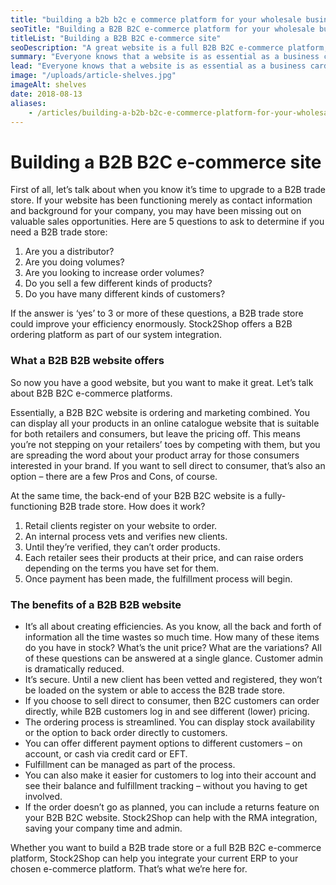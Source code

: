 ```yaml
---
title: "building a b2b b2c e commerce platform for your wholesale business"
seoTitle: "Building a B2B B2C e-commerce platform for your wholesale business"
titleList: "Building a B2B B2C e-commerce site"
seoDescription: "A great website is a full B2B B2C e-commerce platform, including company information, a B2B trade store and a B2C platform. Here's how to create one."
summary: "Everyone knows that a website is as essential as a business card – if not more so. But what does your website do for you? It could be an e-commerce solution for wholesale."
lead: "Everyone knows that a website is as essential as a business card – if not more so. But what does your website do for you? Is it just an impressive pamphlet, with information about your company and the products you sell? That’s fine. A good website will include a B2B ordering platform or trade store that lets you sell direct to retailers. A great website is a full e-commerce platform, including company information, a B2B trade store and a B2C platform."
image: "/uploads/article-shelves.jpg"
imageAlt: shelves
date: 2018-08-13
aliases:
    - /articles/building-a-b2b-b2c-e-commerce-platform-for-your-wholesale-business/
---
```


# Building a B2B B2C e-commerce site

First of all, let’s talk about when you know it’s time to upgrade to a B2B trade store. If your website has been functioning merely as contact information and background for your company, you may have been missing out on valuable sales opportunities.
Here are 5 questions to ask to determine if you need a B2B trade store:

1. Are you a distributor?
2. Are you doing volumes?
3. Are you looking to increase order volumes?
4. Do you sell a few different kinds of products?
5. Do you have many different kinds of customers?

If the answer is ‘yes’ to 3 or more of these questions, a B2B trade store could improve your efficiency enormously. Stock2Shop offers a B2B ordering platform as part of our system integration.

### What a B2B B2B website offers

So now you have a good website, but you want to make it great. Let’s talk about B2B B2C e-commerce platforms.

Essentially, a B2B B2C website is ordering and marketing combined. You can display all your products in an online catalogue website that is suitable for both retailers and consumers, but leave the pricing off. This means you’re not stepping on your retailers’ toes by competing with them, but you are spreading the word about your product array for those consumers interested in your brand. If you want to sell direct to consumer, that’s also an option – there are a few Pros and Cons, of course.

At the same time, the back-end of your B2B B2C website is a fully-functioning B2B trade store. How does it work?

1. Retail clients register on your website to order.
2. An internal process vets and verifies new clients.
3. Until they’re verified, they can’t order products.
4. Each retailer sees their products at their price, and can raise orders depending on the terms you have set for them.
5. Once payment has been made, the fulfillment process will begin.

### The benefits of a B2B B2B website

- It’s all about creating efficiencies. As you know, all the back and forth of information all the time wastes so much time. How many of these items do you have in stock? What’s the unit price? What are the variations? All of these questions can be answered at a single glance. Customer admin is dramatically reduced.
- It’s secure. Until a new client has been vetted and registered, they won’t be loaded on the system or able to access the B2B trade store.
- If you choose to sell direct to consumer, then B2C customers can order directly, while B2B customers log in and see different (lower) pricing.
- The ordering process is streamlined. You can display stock availability or the option to back order directly to customers.
- You can offer different payment options to different customers – on account, or cash via credit card or EFT.
- Fulfillment can be managed as part of the process.
- You can also make it easier for customers to log into their account and see their balance and fulfillment tracking – without you having to get involved.
- If the order doesn’t go as planned, you can include a returns feature on your B2B B2C website. Stock2Shop can help with the RMA integration, saving your company time and admin.

Whether you want to build a B2B trade store or a full B2B B2C e-commerce platform, Stock2Shop can help you integrate your current ERP to your chosen e-commerce platform. That’s what we’re here for.